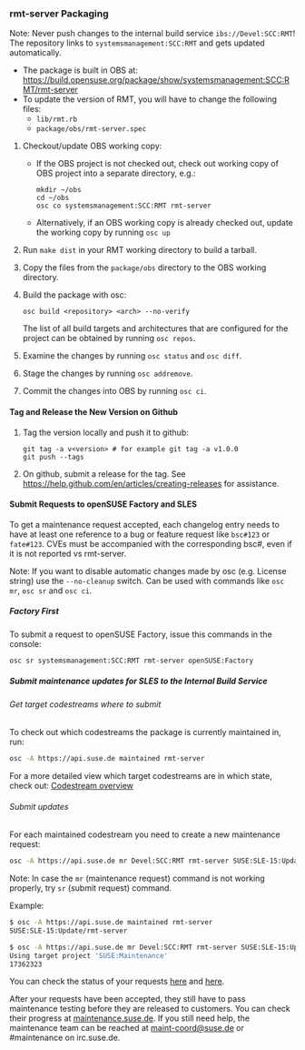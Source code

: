 ### rmt-server Packaging

Note: Never push changes to the internal build service `ibs://Devel:SCC:RMT`!
          The repository links to `systemsmanagement:SCC:RMT` and gets updated
          automatically.


* The package is built in OBS at: https://build.opensuse.org/package/show/systemsmanagement:SCC:RMT/rmt-server
* To update the version of RMT, you will have to change the following files:
  * `lib/rmt.rb`
  * `package/obs/rmt-server.spec`

1. Checkout/update OBS working copy:
      * If the OBS project is not checked out, check out working copy of OBS project into a separate directory, e.g.:
          ```
          mkdir ~/obs
          cd ~/obs
          osc co systemsmanagement:SCC:RMT rmt-server
          ```
      * Alternatively, if an OBS working copy is already checked out, update the working copy by running `osc up`
2. Run `make dist` in your RMT working directory to build a tarball.
3. Copy the files from the `package/obs` directory to the OBS working directory.
4. Build the package with osc:

    `osc build <repository> <arch> --no-verify`

    The list of all build targets and architectures that are configured for the project can be obtained by running `osc repos`.

5. Examine the changes by running `osc status` and `osc diff`.
6. Stage the changes by running `osc addremove`.
7. Commit the changes into OBS by running `osc ci`.

#### Tag and Release the New Version on Github

1. Tag the version locally and push it to github:
    ```
    git tag -a v<version> # for example git tag -a v1.0.0
    git push --tags
    ```
2. On github, submit a release for the tag. See https://help.github.com/en/articles/creating-releases for assistance.

#### Submit Requests to openSUSE Factory and SLES

To get a maintenance request accepted, each changelog entry needs to have at
least one reference to a bug or feature request like `bsc#123` or `fate#123`.
CVEs must be accompanied with the corresponding bsc#, even if it is not reported
vs rmt-server.

Note: If you want to disable automatic changes made by osc (e.g. License string)
      use the `--no-cleanup` switch. Can be used with commands like `osc mr`, `osc sr`
      and `osc ci`.

##### Factory First

To submit a request to openSUSE Factory, issue this commands in the console:

```bash
osc sr systemsmanagement:SCC:RMT rmt-server openSUSE:Factory
```

##### Submit maintenance updates for SLES to the Internal Build Service

###### Get target codestreams where to submit

To check out which codestreams the package is currently maintained in, run:

```bash
osc -A https://api.suse.de maintained rmt-server
```

For a more detailed view which target codestreams are in which state, check out: [Codestream overview](https://maintenance.suse.de/maintained/?package=rmt-server)

###### Submit updates

For each maintained codestream you need to create a new maintenance request:

```bash
osc -A https://api.suse.de mr Devel:SCC:RMT rmt-server SUSE:SLE-15:Update
```

Note: In case the `mr` (maintenance request) command is not working properly,
      try `sr` (submit request) command.


Example:

```bash
$ osc -A https://api.suse.de maintained rmt-server
SUSE:SLE-15:Update/rmt-server

$ osc -A https://api.suse.de mr Devel:SCC:RMT rmt-server SUSE:SLE-15:Update
Using target project 'SUSE:Maintenance'
17362323
```

You can check the status of your requests [here](https://build.opensuse.org/package/requests/systemsmanagement:SCC:RMT/rmt-server) and [here](https://build.suse.de/package/requests/Devel:SCC:RMT/rmt-server).

After your requests have been accepted, they still have to pass maintenance testing before they are released to customers. You can check their progress at [maintenance.suse.de](https://maintenance.suse.de/search/?q=rmt-server). If you still need help, the maintenance team can be reached at [maint-coord@suse.de](maint-coord@suse.de) or #maintenance on irc.suse.de.
